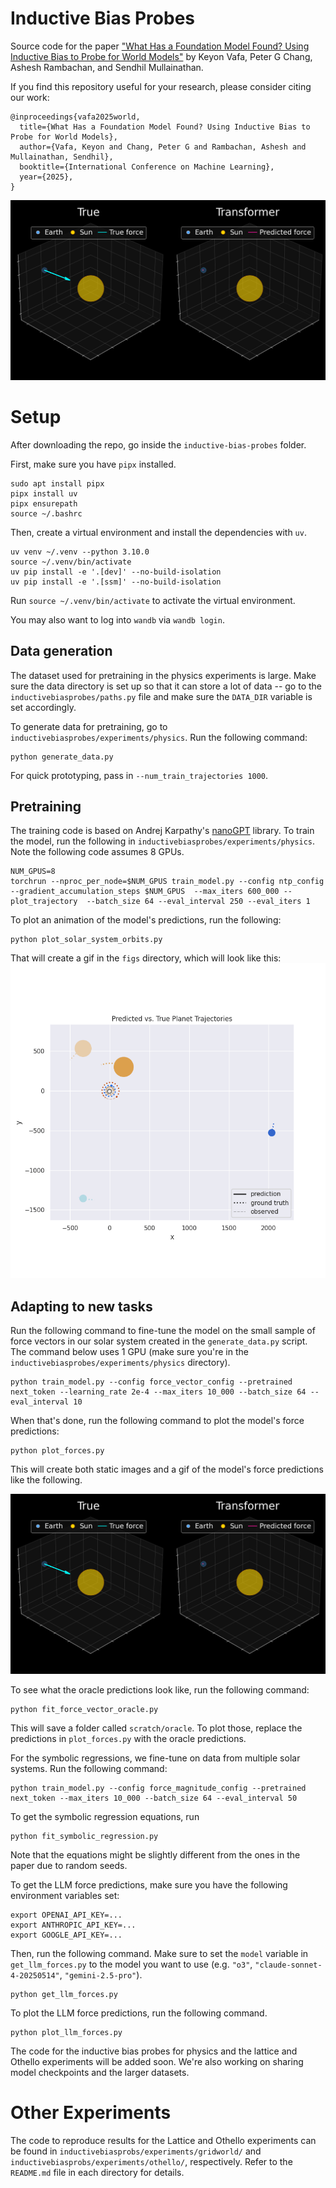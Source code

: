 # Inductive Bias Probes

Source code for the paper ["What Has a Foundation Model Found? Using Inductive Bias to Probe for World Models"](https://arxiv.org/abs/2507.06952) by Keyon Vafa, Peter G Chang, Ashesh Rambachan, and Sendhil Mullainathan. 

If you find this repository useful for your research, please consider citing our work:

```
@inproceedings{vafa2025world,
  title={What Has a Foundation Model Found? Using Inductive Bias to Probe for World Models},
  author={Vafa, Keyon and Chang, Peter G and Rambachan, Ashesh and Mullainathan, Sendhil},
  booktitle={International Conference on Machine Learning},
  year={2025},
}
```
![alt text](inductivebiasprobes/experiments/physics/figs/forces_earth.gif)

# Setup

After downloading the repo, go inside the `inductive-bias-probes` folder. 

First, make sure you have `pipx` installed.
```
sudo apt install pipx
pipx install uv
pipx ensurepath
source ~/.bashrc
```

Then, create a virtual environment and install the dependencies with `uv`.

```
uv venv ~/.venv --python 3.10.0
source ~/.venv/bin/activate
uv pip install -e '.[dev]' --no-build-isolation
uv pip install -e '.[ssm]' --no-build-isolation
```
Run `source ~/.venv/bin/activate` to activate the virtual environment.  

You may also want to log into `wandb` via `wandb login`.

## Data generation

The dataset used for pretraining in the physics experiments is large. Make sure the data directory is set up so that it can store a lot of data -- go to the `inductivebiasprobes/paths.py` file and make sure the `DATA_DIR` variable is set accordingly. 

To generate data for pretraining, go to `inductivebiasprobes/experiments/physics`. Run the following command:

```
python generate_data.py
```
For quick prototyping, pass in `--num_train_trajectories 1000`. 

## Pretraining

The training code is based on Andrej Karpathy's [nanoGPT](https://github.com/karpathy/nanoGPT) library. To train the model, run the following in `inductivebiasprobes/experiments/physics`. Note the following code assumes 8 GPUs. 

```
NUM_GPUS=8
torchrun --nproc_per_node=$NUM_GPUS train_model.py --config ntp_config --gradient_accumulation_steps $NUM_GPUS  --max_iters 600_000 --plot_trajectory  --batch_size 64 --eval_interval 250 --eval_iters 1    
```

To plot an animation of the model's predictions, run the following:

```
python plot_solar_system_orbits.py
```
That will create a gif in the `figs` directory, which will look like this:
![alt text](inductivebiasprobes/experiments/physics/figs/solar_system_orbit_predictions.gif)

## Adapting to new tasks
Run the following command to fine-tune the model on the small sample of force vectors in our solar system created in the `generate_data.py` script. The command below uses 1 GPU (make sure you're in the `inductivebiasprobes/experiments/physics` directory).

```
python train_model.py --config force_vector_config --pretrained next_token --learning_rate 2e-4 --max_iters 10_000 --batch_size 64 --eval_interval 10 
```

When that's done, run the following command to plot the model's force predictions:
```
python plot_forces.py
```
This will create both static images and a gif of the model's force predictions like the following. 

![alt text](inductivebiasprobes/experiments/physics/figs/forces_earth.gif)

To see what the oracle predictions look like, run the following command:
```
python fit_force_vector_oracle.py
```
This will save a folder called `scratch/oracle`.  To plot those, replace the predictions in `plot_forces.py` with the oracle predictions. 

For the symbolic regressions, we fine-tune on data from multiple solar systems. Run the following command:

```
python train_model.py --config force_magnitude_config --pretrained next_token --max_iters 10_000 --batch_size 64 --eval_interval 50 
```

To get the symbolic regression equations, run 
```
python fit_symbolic_regression.py
```
Note that the equations might be slightly different from the ones in the paper due to random seeds. 

To get the LLM force predictions, make sure you have the following environment variables set:

```
export OPENAI_API_KEY=...
export ANTHROPIC_API_KEY=...
export GOOGLE_API_KEY=...
```

Then, run the following command. Make sure to set the `model` variable in `get_llm_forces.py` to the model you want to use (e.g. `"o3"`, `"claude-sonnet-4-20250514"`, `"gemini-2.5-pro"`).
```
python get_llm_forces.py
```
To plot the LLM force predictions, run the following command.
```
python plot_llm_forces.py
```

The code for the inductive bias probes for physics and the lattice and Othello experiments will be added soon. We're also working on sharing model checkpoints and the larger datasets. 

# Other Experiments
The code to reproduce results for the Lattice and Othello experiments can be found in `inductivebiasprobs/experiments/gridworld/` and `inductivebiasprobs/experiments/othello/`, respectively. Refer to the `README.md` file in each directory for details.
